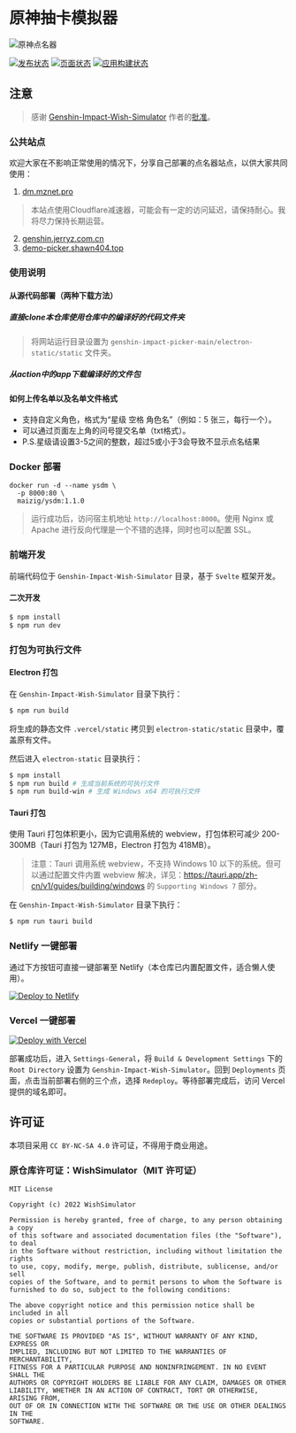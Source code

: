 # 原神抽卡模拟器

![原神点名器](https://stats.deeptrain.net/repo/cyanial/genshin-impact-picker/?theme=light)

[![发布状态](https://github.com/cyanial/genshin-impact-picker/actions/workflows/release.yml/badge.svg)](https://github.com/cyanial/genshin-impact-picker/actions/workflows/release.yml) [![页面状态](https://github.com/cyanial/genshin-impact-picker/actions/workflows/page.yml/badge.svg)](https://github.com/cyanial/genshin-impact-picker/actions/workflows/page.yml) [![应用构建状态](https://github.com/cyanial/genshin-impact-picker/actions/workflows/app.yml/badge.svg)](https://github.com/cyanial/genshin-impact-picker/actions/workflows/app.yml)

## 注意

> 感谢 [Genshin-Impact-Wish-Simulator](https://github.com/Mantan21/Genshin-Impact-Wish-Simulator) 作者的[批准](https://github.com/Mantan21/Genshin-Impact-Wish-Simulator/issues/95)。

### 公共站点

欢迎大家在不影响正常使用的情况下，分享自己部署的点名器站点，以供大家共同使用：

1. [dm.mznet.pro](https://dm.mznet.pro)
  > 本站点使用Cloudflare减速器，可能会有一定的访问延迟，请保持耐心。我将尽力保持长期运营。
2. [genshin.jerryz.com.cn](https://genshin.jerryz.com.cn/)
3. [demo-picker.shawn404.top](https://demo-picker.shawn404.top)

### 使用说明
#### 从源代码部署（两种下载方法）
##### 直接clone本仓库使用仓库中的编译好的代码文件夹
> 将网站运行目录设置为 `genshin-impact-picker-main/electron-static/static` 文件夹。
##### 从action中的app下载编译好的文件包
#### 如何上传名单以及名单文件格式
- 支持自定义角色，格式为“星级 空格 角色名”（例如：5 张三，每行一个）。
- 可以通过页面左上角的问号提交名单（txt格式）。
- P.S.星级请设置3-5之间的整数，超过5或小于3会导致不显示点名结果

### Docker 部署

```shell
docker run -d --name ysdm \
  -p 8000:80 \
  maizig/ysdm:1.1.0
```

> 运行成功后，访问宿主机地址 `http://localhost:8000`。使用 Nginx 或 Apache 进行反向代理是一个不错的选择，同时也可以配置 SSL。

### 前端开发

前端代码位于 `Genshin-Impact-Wish-Simulator` 目录，基于 `Svelte` 框架开发。

#### 二次开发

```bash
$ npm install
$ npm run dev
```

### 打包为可执行文件

#### Electron 打包

在 `Genshin-Impact-Wish-Simulator` 目录下执行：

```bash
$ npm run build
```

将生成的静态文件 `.vercel/static` 拷贝到 `electron-static/static` 目录中，覆盖原有文件。

然后进入 `electron-static` 目录执行：

```bash
$ npm install
$ npm run build # 生成当前系统的可执行文件
$ npm run build-win # 生成 Windows x64 的可执行文件
```

#### Tauri 打包

使用 Tauri 打包体积更小，因为它调用系统的 webview，打包体积可减少 200-300MB（Tauri 打包为 127MB，Electron 打包为 418MB）。

> 注意：Tauri 调用系统 webview，不支持 Windows 10 以下的系统。但可以通过配置文件内置 webview 解决，详见：https://tauri.app/zh-cn/v1/guides/building/windows 的 `Supporting Windows 7` 部分。

在 `Genshin-Impact-Wish-Simulator` 目录下执行：

```bash
$ npm run tauri build
```

### Netlify 一键部署

通过下方按钮可直接一键部署至 Netlify（本仓库已内置配置文件，适合懒人使用）。

[![Deploy to Netlify](https://www.netlify.com/img/deploy/button.svg)](https://app.netlify.com/start/deploy?repository=https://github.com/cyanial/genshin-impact-picker&base=Genshin-Impact-Wish-Simulator)

### Vercel 一键部署

[![Deploy with Vercel](https://vercel.com/button)](https://vercel.com/import/project?template=https://github.com/cyanial/genshin-impact-picker)

部署成功后，进入 `Settings-General`，将 `Build & Development Settings` 下的 `Root Directory` 设置为 `Genshin-Impact-Wish-Simulator`。回到 `Deployments` 页面，点击当前部署右侧的三个点，选择 `Redeploy`。等待部署完成后，访问 Vercel 提供的域名即可。

## 许可证

本项目采用 `CC BY-NC-SA 4.0` 许可证，不得用于商业用途。

### 原仓库许可证：WishSimulator（MIT 许可证）

```
MIT License

Copyright (c) 2022 WishSimulator

Permission is hereby granted, free of charge, to any person obtaining a copy
of this software and associated documentation files (the "Software"), to deal
in the Software without restriction, including without limitation the rights
to use, copy, modify, merge, publish, distribute, sublicense, and/or sell
copies of the Software, and to permit persons to whom the Software is
furnished to do so, subject to the following conditions:

The above copyright notice and this permission notice shall be included in all
copies or substantial portions of the Software.

THE SOFTWARE IS PROVIDED "AS IS", WITHOUT WARRANTY OF ANY KIND, EXPRESS OR
IMPLIED, INCLUDING BUT NOT LIMITED TO THE WARRANTIES OF MERCHANTABILITY,
FITNESS FOR A PARTICULAR PURPOSE AND NONINFRINGEMENT. IN NO EVENT SHALL THE
AUTHORS OR COPYRIGHT HOLDERS BE LIABLE FOR ANY CLAIM, DAMAGES OR OTHER
LIABILITY, WHETHER IN AN ACTION OF CONTRACT, TORT OR OTHERWISE, ARISING FROM,
OUT OF OR IN CONNECTION WITH THE SOFTWARE OR THE USE OR OTHER DEALINGS IN THE
SOFTWARE.
```

